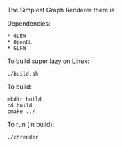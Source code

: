 The Simplest Graph Renderer there is

Dependencies:

    * GLEW
    * OpenGL
    * GLFW

To build super lazy on Linux:

    ./build.sh 


To build:
    
    mkdir build
    cd build
    cmake ../

To run (in build):

    ./chrender
